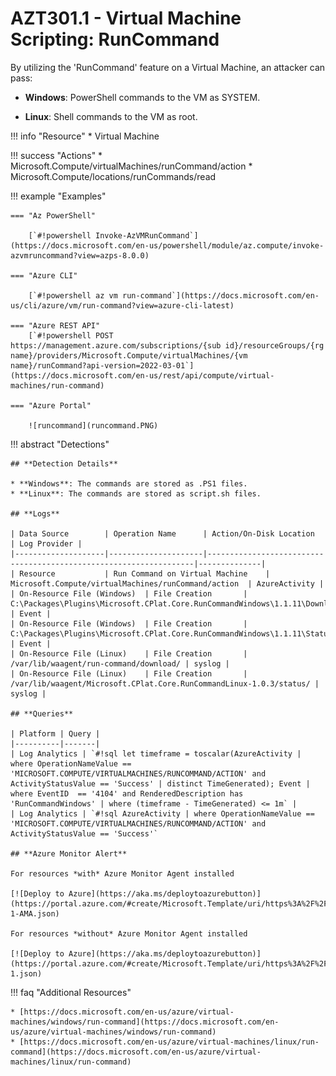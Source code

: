 # AZT301.1 - Virtual Machine Scripting: RunCommand

By utilizing the 'RunCommand' feature on a Virtual Machine, an attacker can pass:

* **Windows**: PowerShell commands to the VM as SYSTEM.

* **Linux**: Shell commands to the VM as root.

!!! info "Resource"
		* Virtual Machine

!!! success "Actions"
		* Microsoft.Compute/virtualMachines/runCommand/action
		* Microsoft.Compute/locations/runCommands/read

!!! example "Examples"
 
    === "Az PowerShell"

        [`#!powershell Invoke-AzVMRunCommand`](https://docs.microsoft.com/en-us/powershell/module/az.compute/invoke-azvmruncommand?view=azps-8.0.0)
		
    === "Azure CLI"

        [`#!powershell az vm run-command`](https://docs.microsoft.com/en-us/cli/azure/vm/run-command?view=azure-cli-latest)
		
    === "Azure REST API"	
		[`#!powershell POST https://management.azure.com/subscriptions/{sub id}/resourceGroups/{rg name}/providers/Microsoft.Compute/virtualMachines/{vm name}/runCommand?api-version=2022-03-01`](https://docs.microsoft.com/en-us/rest/api/compute/virtual-machines/run-command)

    === "Azure Portal"

        ![runcommand](runcommand.PNG)

!!! abstract "Detections"

	## **Detection Details**

	* **Windows**: The commands are stored as .PS1 files.
	* **Linux**: The commands are stored as script.sh files. 

	## **Logs** 

    | Data Source        | Operation Name      | Action/On-Disk Location                                               | Log Provider | 
    |--------------------|---------------------|-------------------------------------------------------------------|--------------|
    | Resource           | Run Command on Virtual Machine	 | Microsoft.Compute/virtualMachines/runCommand/action	| AzureActivity |
	| On-Resource File (Windows)  | File Creation       | C:\Packages\Plugins\Microsoft.CPlat.Core.RunCommandWindows\1.1.11\Downloads | Event |
	| On-Resource File (Windows)  | File Creation       |  C:\Packages\Plugins\Microsoft.CPlat.Core.RunCommandWindows\1.1.11\Status | Event |
	| On-Resource File (Linux)    | File Creation       | /var/lib/waagent/run-command/download/ | syslog |
	| On-Resource File (Linux)    | File Creation       | /var/lib/waagent/Microsoft.CPlat.Core.RunCommandLinux-1.0.3/status/ | syslog |

	## **Queries**

	| Platform | Query |
    |----------|-------|
	| Log Analytics | `#!sql let timeframe = toscalar(AzureActivity | where OperationNameValue == 'MICROSOFT.COMPUTE/VIRTUALMACHINES/RUNCOMMAND/ACTION' and ActivityStatusValue == 'Success' | distinct TimeGenerated); Event | where EventID  == '4104' and RenderedDescription has 'RunCommandWindows' | where (timeframe - TimeGenerated) <= 1m` |
	| Log Analytics | `#!sql AzureActivity | where OperationNameValue == 'MICROSOFT.COMPUTE/VIRTUALMACHINES/RUNCOMMAND/ACTION' and ActivityStatusValue == 'Success'`
	
	## **Azure Monitor Alert**
	
	For resources *with* Azure Monitor Agent installed
	
	[![Deploy to Azure](https://aka.ms/deploytoazurebutton)](https://portal.azure.com/#create/Microsoft.Template/uri/https%3A%2F%2Fraw.githubusercontent.com%2Fmicrosoft%2FAzDetectSuite%2Fmain%2FAzureThreatResearchMatrix%2FExecution%2FAZT301%2FAZT301-1-AMA.json)
	
	For resources *without* Azure Monitor Agent installed
	
	[![Deploy to Azure](https://aka.ms/deploytoazurebutton)](https://portal.azure.com/#create/Microsoft.Template/uri/https%3A%2F%2Fraw.githubusercontent.com%2Fmicrosoft%2FAzDetectSuite%2Fmain%2FAzureThreatResearchMatrix%2FExecution%2FAZT301%2FAZT301-1.json)	

!!! faq "Additional Resources"

	* [https://docs.microsoft.com/en-us/azure/virtual-machines/windows/run-command](https://docs.microsoft.com/en-us/azure/virtual-machines/windows/run-command)
	* [https://docs.microsoft.com/en-us/azure/virtual-machines/linux/run-command](https://docs.microsoft.com/en-us/azure/virtual-machines/linux/run-command)
